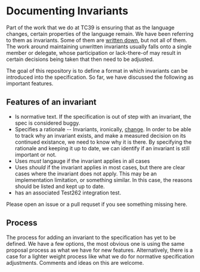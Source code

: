 # Documenting Invariants

Part of the work that we do at TC39 is ensuring that as the language changes, certain properties of the language remain. We have been referring to them as invariants. Some of them are [written down](https://tc39.es/ecma262/#sec-invariants-of-the-essential-internal-methods), but not all of them. The work around maintaining unwritten invariants usually falls onto a single member or delegate, whose participation or lack-there-of may result in certain decisions being taken that then need to be adjusted.

The goal of this repository is to define a format in which invariants can be introduced into the specification. So far, we have discussed the following as important features.

## Features of an invariant

* Is normative text. If the specification is out of step with an invariant, the spec is considered buggy. 
* Specifies a rationale -- Invariants, ironically, [change](examples/abandoned_invariants.md). In order to be able to track why an invariant exists, and make a measured decision on its continued existance, we need to know why it is there. By specifying the rationale and keeping it up to date, we can identify if an invariant is still important or not.
* Uses _must_ langauge if the invariant applies in all cases
* Uses _should_ if the invariant applies in most cases, but there are clear cases where the invariant does not apply. This may be an implementation limitation, or something similar. In this case, the reasons should be listed and kept up to date.
* has an associated Test262 integration test. 

Please open an issue or a pull requset if you see something missing here.

## Process

The process for adding an invariant to the specification has yet to be defined. We have a few options, the most obvious one is using the same proposal process as what we have for new features. Alternatively, there is a case for a lighter weight process like what we do for normative specification adjustments. Comments and ideas on this are welcome.
